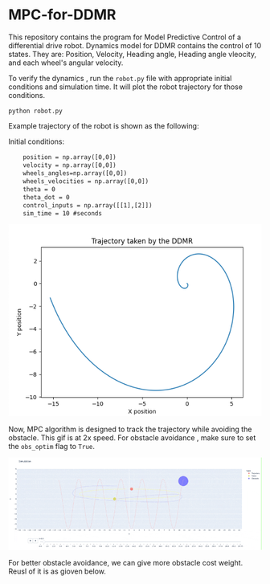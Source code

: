 # MPC-for-DDMR
This repository contains the program for Model Predictive Control of a differential drive robot. Dynamics model for DDMR contains the control of 10 states. They are: Position, Velocity, Heading angle, Heading angle vleocity, and each wheel's angular velocity. 

To verify the dynamics , run the `robot.py` file with appropriate initial conditions and simulation time. It will plot the robot trajectory for those conditions. 


``` 
python robot.py
```
Example trajectory of the robot is shown as the following: 

Initial conditions: 

```
    position = np.array([0,0])
    velocity = np.array([0,0])
    wheels_angles=np.array([0,0])
    wheels_velocities = np.array([0,0])
    theta = 0 
    theta_dot = 0 
    control_inputs = np.array([[1],[2]])
    sim_time = 10 #seconds
```

<img src='https://github.com/shivakumar-tekumatla/MPC-for-DDMR/blob/main/example_path.png'/>

Now, MPC algorithm is designed to track the trajectory while avoiding the obstacle. This gif is at 2x speed. For obstacle avoidance , make sure to set the ```obs_optim``` flag to ```True```. 

<img src='https://github.com/shivakumar-tekumatla/MPC-for-DDMR/blob/main/result_1.gif'/>

For better obstacle avoidance, we can give more obstacle cost weight. Reusl of it is as gioven below. 

